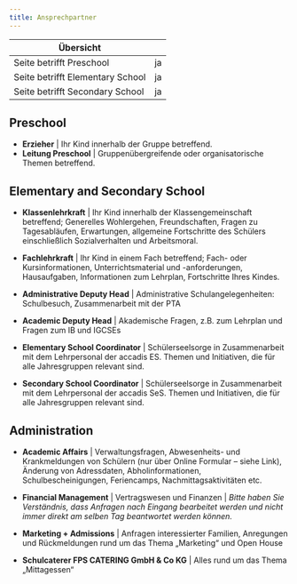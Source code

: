 ```yaml
---
title: Ansprechpartner
---
```

| Übersicht | |
| --- | --- |
| Seite betrifft Preschool | ja |
| Seite betrifft Elementary School | ja |
| Seite betrifft Secondary School | ja |

## Preschool 

-   **Erzieher** | Ihr Kind innerhalb der Gruppe betreffend.
-   **Leitung Preschool** | Gruppenübergreifende oder organisatorische Themen betreffend.

## Elementary and Secondary School 

-   **Klassenlehrkraft** | Ihr Kind innerhalb der Klassengemeinschaft betreffend; Generelles Wohlergehen, Freundschaften, Fragen zu Tagesabläufen, Erwartungen, allgemeine Fortschritte des Schülers einschließlich Sozialverhalten und Arbeitsmoral.

-   **Fachlehrkraft** | Ihr Kind in einem Fach betreffend; Fach- oder Kursinformationen, Unterrichtsmaterial und -anforderungen, Hausaufgaben, Informationen zum Lehrplan, Fortschritte Ihres Kindes.

-   **Administrative Deputy Head** | Administrative Schulangelegenheiten: Schulbesuch, Zusammenarbeit mit der PTA

-   **Academic Deputy Head** | Akademische Fragen, z.B. zum Lehrplan und Fragen zum IB und IGCSEs

-   **Elementary School Coordinator** | Schülerseelsorge in Zusammenarbeit mit dem Lehrpersonal der accadis ES. Themen und Initiativen, die für alle Jahresgruppen relevant sind.

-   **Secondary School Coordinator** | Schülerseelsorge in Zusammenarbeit mit dem Lehrpersonal der accadis SeS. Themen und Initiativen, die für alle Jahresgruppen relevant sind.

## Administration 

-   **Academic Affairs** | Verwaltungsfragen, Abwesenheits- und Krankmeldungen von Schülern (nur über Online Formular – siehe Link), Änderung von Adressdaten, Abholinformationen, Schulbescheinigungen, Feriencamps, Nachmittagsaktivitäten etc.

-   **Financial Management** | Vertragswesen und Finanzen | _Bitte haben Sie Verständnis, dass Anfragen nach Eingang bearbeitet werden und nicht immer direkt am selben Tag beantwortet werden können._

-   **Marketing + Admissions** | Anfragen interessierter Familien, Anregungen und Rückmeldungen rund um das Thema „Marketing“ und Open House

-   **Schulcaterer FPS CATERING GmbH & Co KG** | Alles rund um das Thema „Mittagessen“